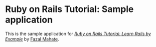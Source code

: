 # Ruby on Rails Tutorial: Sample application

This is the sample application for
[*Ruby on Rails Tutorial: Learn Rails by Example*](http://railstutorial.org/)
by [Fazal Mahate](https://github.com/fmahate).

